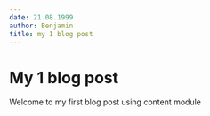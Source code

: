 ```yaml
---
date: 21.08.1999
author: Benjamin
title: my 1 blog post
---
```


# My 1 blog post

Welcome to my first blog post using content module
